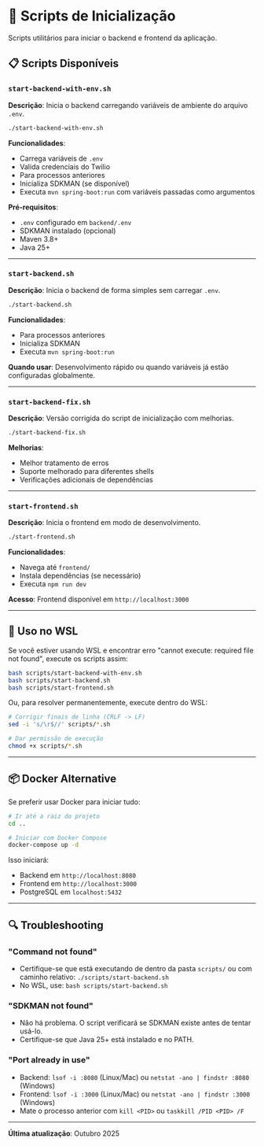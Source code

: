 # 🔧 Scripts de Inicialização

Scripts utilitários para iniciar o backend e frontend da aplicação.

## 📋 Scripts Disponíveis

### `start-backend-with-env.sh`
**Descrição**: Inicia o backend carregando variáveis de ambiente do arquivo `.env`.

```bash
./start-backend-with-env.sh
```

**Funcionalidades**:
- Carrega variáveis de `.env`
- Valida credenciais do Twilio
- Para processos anteriores
- Inicializa SDKMAN (se disponível)
- Executa `mvn spring-boot:run` com variáveis passadas como argumentos

**Pré-requisitos**:
- `.env` configurado em `backend/.env`
- SDKMAN instalado (opcional)
- Maven 3.8+
- Java 25+

---

### `start-backend.sh`
**Descrição**: Inicia o backend de forma simples sem carregar `.env`.

```bash
./start-backend.sh
```

**Funcionalidades**:
- Para processos anteriores
- Inicializa SDKMAN
- Executa `mvn spring-boot:run`

**Quando usar**: Desenvolvimento rápido ou quando variáveis já estão configuradas globalmente.

---

### `start-backend-fix.sh`
**Descrição**: Versão corrigida do script de inicialização com melhorias.

```bash
./start-backend-fix.sh
```

**Melhorias**:
- Melhor tratamento de erros
- Suporte melhorado para diferentes shells
- Verificações adicionais de dependências

---

### `start-frontend.sh`
**Descrição**: Inicia o frontend em modo de desenvolvimento.

```bash
./start-frontend.sh
```

**Funcionalidades**:
- Navega até `frontend/`
- Instala dependências (se necessário)
- Executa `npm run dev`

**Acesso**: Frontend disponível em `http://localhost:3000`

---

## 🐧 Uso no WSL

Se você estiver usando WSL e encontrar erro "cannot execute: required file not found", execute os scripts assim:

```bash
bash scripts/start-backend-with-env.sh
bash scripts/start-backend.sh
bash scripts/start-frontend.sh
```

Ou, para resolver permanentemente, execute dentro do WSL:

```bash
# Corrigir finais de linha (CRLF -> LF)
sed -i 's/\r$//' scripts/*.sh

# Dar permissão de execução
chmod +x scripts/*.sh
```

---

## 📦 Docker Alternative

Se preferir usar Docker para iniciar tudo:

```bash
# Ir até a raiz do projeto
cd ..

# Iniciar com Docker Compose
docker-compose up -d
```

Isso iniciará:
- Backend em `http://localhost:8080`
- Frontend em `http://localhost:3000`
- PostgreSQL em `localhost:5432`

---

## 🔍 Troubleshooting

### "Command not found"
- Certifique-se que está executando de dentro da pasta `scripts/` ou com caminho relativo: `./scripts/start-backend.sh`
- No WSL, use: `bash scripts/start-backend.sh`

### "SDKMAN not found"
- Não há problema. O script verificará se SDKMAN existe antes de tentar usá-lo.
- Certifique-se que Java 25+ está instalado e no PATH.

### "Port already in use"
- Backend: `lsof -i :8080` (Linux/Mac) ou `netstat -ano | findstr :8080` (Windows)
- Frontend: `lsof -i :3000` (Linux/Mac) ou `netstat -ano | findstr :3000` (Windows)
- Mate o processo anterior com `kill <PID>` ou `taskkill /PID <PID> /F`

---

**Última atualização**: Outubro 2025
